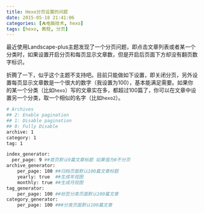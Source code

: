 ```yaml
---
title: Hexo分页设置的问题
date: 2015-05-18 21:41:06
categories: [⛺电脑技术, hexo]
tags: [hexo, 教程, 分页]
---
```

最近使用Landscape-plus主题发现了一个分页问题，即点击文章列表或者某一个分类时，如果设置开启分页和每页显示文章数，但是开启后页面下方却没有翻页数字标识。

折腾了一下，似乎这个主题不支持吧。目前只能做如下设置，即关闭分页，另外设置每页显示文章数是一个很大的数字（我设置为100），基本能满足需要。如果你的某一个分类（比如`hexo`）写的文章实在多，都超过100篇了，你可以在文章中设置另一个分类，取一个相似的名字（比如`hexo2`）。
``` bash
# Archives
## 2: Enable pagination
## 1: Disable pagination
## 0: Fully Disable
archive: 1
category: 1
tag: 1

index_generator:
  per_page: 9 ##首页默认9篇文章标题 如果值为0不分页
archive_generator:
    per_page: 100 ##归档页面默认100篇文章标题
    yearly: true  ##生成年视图
    monthly: true ##生成月视图
tag_generator:
    per_page: 100 ##标签分类页面默认100篇文章
category_generator: 
    per_page: 100 ###分类页面默认100篇文章

```
